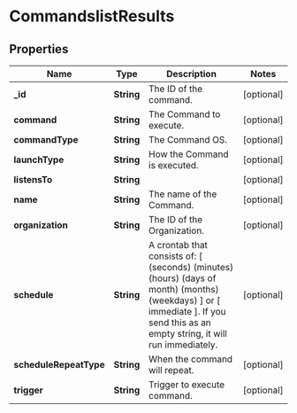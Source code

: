 # CommandslistResults

## Properties
Name | Type | Description | Notes
------------ | ------------- | ------------- | -------------
**_id** | **String** | The ID of the command. |  [optional]
**command** | **String** | The Command to execute. |  [optional]
**commandType** | **String** | The Command OS. |  [optional]
**launchType** | **String** | How the Command is executed. |  [optional]
**listensTo** | **String** |  |  [optional]
**name** | **String** | The name of the Command. |  [optional]
**organization** | **String** | The ID of the Organization. |  [optional]
**schedule** | **String** | A crontab that consists of: [ (seconds) (minutes) (hours) (days of month) (months) (weekdays) ] or [ immediate ]. If you send this as an empty string, it will run immediately. |  [optional]
**scheduleRepeatType** | **String** | When the command will repeat. |  [optional]
**trigger** | **String** | Trigger to execute command. |  [optional]
